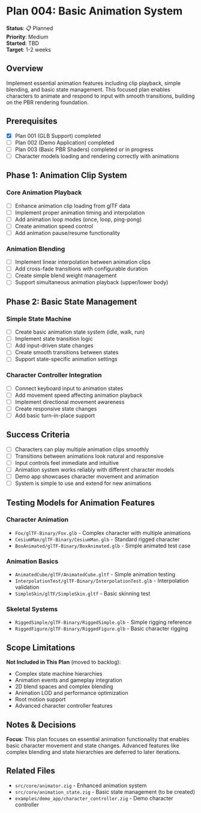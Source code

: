 # Plan 004: Basic Animation System

**Status**: 📋 Planned  
**Priority**: Medium  
**Started**: TBD  
**Target**: 1-2 weeks  

## Overview

Implement essential animation features including clip playback, simple blending, and basic state management. This focused plan enables characters to animate and respond to input with smooth transitions, building on the PBR rendering foundation.

## Prerequisites

- [x] Plan 001 (GLB Support) completed
- [ ] Plan 002 (Demo Application) completed
- [ ] Plan 003 (Basic PBR Shaders) completed or in progress
- [ ] Character models loading and rendering correctly with animations

## Phase 1: Animation Clip System

### Core Animation Playback
- [ ] Enhance animation clip loading from glTF data
- [ ] Implement proper animation timing and interpolation
- [ ] Add animation loop modes (once, loop, ping-pong)
- [ ] Create animation speed control
- [ ] Add animation pause/resume functionality

### Animation Blending
- [ ] Implement linear interpolation between animation clips
- [ ] Add cross-fade transitions with configurable duration
- [ ] Create simple blend weight management
- [ ] Support simultaneous animation playback (upper/lower body)

## Phase 2: Basic State Management

### Simple State Machine
- [ ] Create basic animation state system (idle, walk, run)
- [ ] Implement state transition logic
- [ ] Add input-driven state changes
- [ ] Create smooth transitions between states
- [ ] Support state-specific animation settings

### Character Controller Integration
- [ ] Connect keyboard input to animation states
- [ ] Add movement speed affecting animation playback
- [ ] Implement directional movement awareness
- [ ] Create responsive state changes
- [ ] Add basic turn-in-place support

## Success Criteria

- [ ] Characters can play multiple animation clips smoothly
- [ ] Transitions between animations look natural and responsive
- [ ] Input controls feel immediate and intuitive
- [ ] Animation system works reliably with different character models
- [ ] Demo app showcases character movement and animation
- [ ] System is simple to use and extend for new animations

## Testing Models for Animation Features

### Character Animation
- `Fox/glTF-Binary/Fox.glb` - Complex character with multiple animations
- `CesiumMan/glTF-Binary/CesiumMan.glb` - Standard rigged character
- `BoxAnimated/glTF-Binary/BoxAnimated.glb` - Simple animated test case

### Animation Basics
- `AnimatedCube/glTF/AnimatedCube.gltf` - Simple animation testing
- `InterpolationTest/glTF-Binary/InterpolationTest.glb` - Interpolation validation
- `SimpleSkin/glTF/SimpleSkin.gltf` - Basic skinning test

### Skeletal Systems  
- `RiggedSimple/glTF-Binary/RiggedSimple.glb` - Simple rigging reference
- `RiggedFigure/glTF-Binary/RiggedFigure.glb` - Basic character rigging

## Scope Limitations

**Not Included in This Plan** (moved to backlog):
- Complex state machine hierarchies
- Animation events and gameplay integration
- 2D blend spaces and complex blending
- Animation LOD and performance optimization
- Root motion support
- Advanced character controller features

## Notes & Decisions

**Focus**: This plan focuses on essential animation functionality that enables basic character movement and state changes. Advanced features like complex blending and state hierarchies are deferred to later iterations.

## Related Files

- `src/core/animator.zig` - Enhanced animation system
- `src/core/animation_state.zig` - Basic state management (to be created)
- `examples/demo_app/character_controller.zig` - Demo character controller